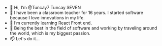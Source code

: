 - 👋 Hi, I’m @Tuncay7 Tuncay SEVEN
- 👀 I have been a classroom teacher for 16 years. I started software because I love innovations in my life.
- 🌱 I’m currently learning React Front end.
- 💞️ Being the best in the field of software and working by traveling around the world, which is my biggest passion.
- 📫 Let's do it...
